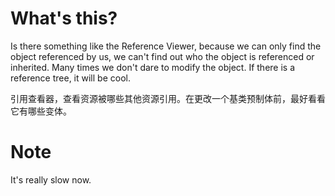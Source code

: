 # What's this?

Is there something like the Reference Viewer, because we can only find the object referenced by us, we can't find out who the object is referenced or inherited. Many times we don't dare to modify the object. If there is a reference tree, it will be cool.  

引用查看器，查看资源被哪些其他资源引用。在更改一个基类预制体前，最好看看它有哪些变体。

# Note

It's really slow now.